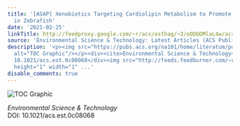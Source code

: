 ```yaml
---
title: '[ASAP] Xenobiotics Targeting Cardiolipin Metabolism to Promote Thrombosis
  in Zebrafish'
date: '2021-02-25'
linkTitle: http://feedproxy.google.com/~r/acs/esthag/~3/oODbDMlaL4w/acs.est.0c08068
source: 'Environmental Science & Technology: Latest Articles (ACS Publications)'
description: '<p><img src="https://pubs.acs.org/na101/home/literatum/publisher/achs/journals/content/esthag/0/esthag.ahead-of-print/acs.est.0c08068/20210225/images/medium/es0c08068_0007.gif"
  alt="TOC Graphic"/></p><div><cite>Environmental Science & Technology</cite></div><div>DOI:
  10.1021/acs.est.0c08068</div><img src="http://feeds.feedburner.com/~r/acs/esthag/~4/oODbDMlaL4w"
  height="1" width="1" ...'
disable_comments: true
---
```

<p><img src="https://pubs.acs.org/na101/home/literatum/publisher/achs/journals/content/esthag/0/esthag.ahead-of-print/acs.est.0c08068/20210225/images/medium/es0c08068_0007.gif" alt="TOC Graphic"/></p><div><cite>Environmental Science & Technology</cite></div><div>DOI: 10.1021/acs.est.0c08068</div><img src="http://feeds.feedburner.com/~r/acs/esthag/~4/oODbDMlaL4w" height="1" width="1" ...